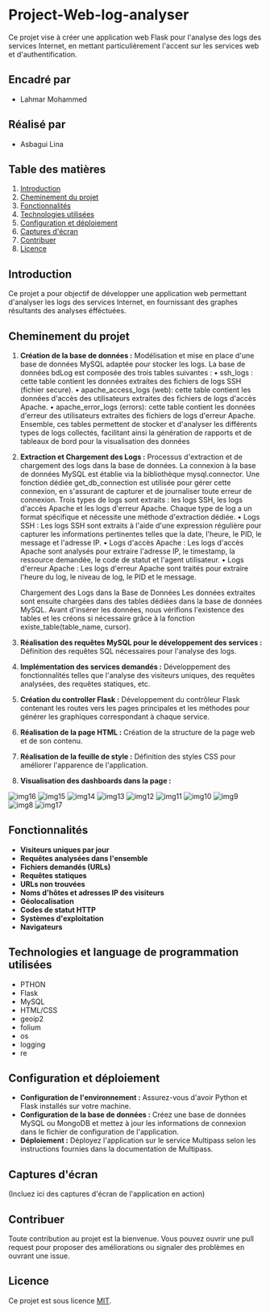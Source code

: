 # Project-Web-log-analyser

Ce projet vise à créer une application web Flask pour l'analyse des logs des services Internet, en mettant particulièrement l'accent sur les services web et d'authentification.

## Encadré par
- Lahmar Mohammed

## Réalisé par
- Asbagui Lina

## Table des matières
1. [Introduction](#introduction)
2. [Cheminement du projet](#cheminement-du-projet)
3. [Fonctionnalités](#fonctionnalités)
4. [Technologies utilisées](#technologies-utilisées)
5. [Configuration et déploiement](#configuration-et-déploiement)
6. [Captures d'écran](#captures-décran)
7. [Contribuer](#contribuer)
8. [Licence](#licence)

## Introduction
Ce projet a pour objectif de développer une application web permettant d'analyser les logs des services Internet, en fournissant des graphes résultants des analyses éfféctuées.

## Cheminement du projet
1. **Création de la base de données :** Modélisation et mise en place d'une base de données MySQL adaptée pour stocker les logs.
   La base de données bdLog est composée des trois tables suivantes :
      •	ssh_logs : cette table contient les données extraites des fichiers de logs SSH (fichier secure).
      •	apache_access_logs (web): cette table contient les données d'accès des utilisateurs extraites des fichiers de logs d'accès Apache.
      •	apache_error_logs (errors): cette table contient les données d'erreur des utilisateurs extraites des fichiers de logs d'erreur             Apache.
   Ensemble, ces tables permettent de stocker et d'analyser les différents types de logs collectés, facilitant ainsi la génération de         rapports et de tableaux de bord pour la visualisation des données

3. **Extraction et Chargement des Logs :** Processus d'extraction et de chargement des logs dans la base de données.
    La connexion à la base de données MySQL est établie via la bibliothèque mysql.connector. Une fonction dédiée get_db_connection est          utilisée pour gérer cette connexion, en s'assurant de capturer et de journaliser toute erreur de connexion.
    Trois types de logs sont extraits : les logs SSH, les logs d'accès Apache et les logs d'erreur Apache. Chaque type de log a un format       spécifique et nécessite une méthode d'extraction dédiée.
          •	Logs SSH : Les logs SSH sont extraits à l'aide d'une expression régulière pour capturer les informations pertinentes telles                 que la date, l'heure, le PID, le message et l'adresse IP.
          •	Logs d'accès Apache : Les logs d'accès Apache sont analysés pour extraire l'adresse IP, le timestamp, la ressource demandée,                le code de statut et l'agent utilisateur.
          • Logs d'erreur Apache : Les logs d'erreur Apache sont traités pour extraire l'heure du log, le niveau de log, le PID et le                   message.
 
    Chargement des Logs dans la Base de Données
        Les données extraites sont ensuite chargées dans des tables dédiées dans la base de données MySQL. Avant d'insérer les données,             nous vérifions l'existence des tables et les créons si nécessaire grâce à la fonction existe_table(table_name, cursor).
5. **Réalisation des requêtes MySQL pour le développement des services :** Définition des requêtes SQL nécessaires pour l'analyse des logs.
7. **Implémentation des services demandés :** Développement des fonctionnalités telles que l'analyse des visiteurs uniques, des requêtes analysées, des requêtes statiques, etc.
8. **Création du controller Flask :** Développement du contrôleur Flask contenant les routes vers les pages principales et les méthodes pour générer les graphiques correspondant à chaque service.
9. **Réalisation de la page HTML :** Création de la structure de la page web et de son contenu.
10. **Réalisation de la feuille de style :** Définition des styles CSS pour améliorer l'apparence de l'application.
11. **Visualisation des dashboards dans la page :**
     
![img16](https://github.com/linaAs2004/Project-Web-log-analyser/assets/163998352/cb08c245-0cea-4acf-9181-542c38a3cd73)
![img15](https://github.com/linaAs2004/Project-Web-log-analyser/assets/163998352/81269785-9e6b-4272-bba2-9ca2006aec42)
![img14](https://github.com/linaAs2004/Project-Web-log-analyser/assets/163998352/facaa2bf-40b8-4531-b9b1-babf0c45f0af)
![img13](https://github.com/linaAs2004/Project-Web-log-analyser/assets/163998352/7e9b1ca9-0782-4b3d-821b-857383d3584b)
![img12](https://github.com/linaAs2004/Project-Web-log-analyser/assets/163998352/791321bd-2893-417f-aba9-f8705c05a59e)
![img11](https://github.com/linaAs2004/Project-Web-log-analyser/assets/163998352/c8fb38ab-160c-44ab-b46e-9598477d511d)
![img10](https://github.com/linaAs2004/Project-Web-log-analyser/assets/163998352/ba66b9b0-bbdd-4029-9720-04f7ed4b0c34)
![img9](https://github.com/linaAs2004/Project-Web-log-analyser/assets/163998352/b22e824d-0ba2-4912-8e20-f28dfcd78c87)
![img8](https://github.com/linaAs2004/Project-Web-log-analyser/assets/163998352/0114bf98-045e-42cc-866b-d1e77bcfceac)
![img17](https://github.com/linaAs2004/Project-Web-log-analyser/assets/163998352/719635b4-1676-4918-8355-a3a17b878723)

## Fonctionnalités
- **Visiteurs uniques par jour**
- **Requêtes analysées dans l'ensemble**
- **Fichiers demandés (URLs)**
- **Requêtes statiques**
- **URLs non trouvées**
- **Noms d'hôtes et adresses IP des visiteurs**
- **Géolocalisation**
- **Codes de statut HTTP**
- **Systèmes d'exploitation**
- **Navigateurs**

## Technologies et language de programmation utilisées
- PTHON
- Flask
- MySQL 
- HTML/CSS
- geoip2
- folium
- os
- logging
- re

## Configuration et déploiement
- **Configuration de l'environnement :** Assurez-vous d'avoir Python et Flask installés sur votre machine.
- **Configuration de la base de données :** Créez une base de données MySQL ou MongoDB et mettez à jour les informations de connexion dans le fichier de configuration de l'application.
- **Déploiement :** Déployez l'application sur le service Multipass selon les instructions fournies dans la documentation de Multipass.

## Captures d'écran
(Incluez ici des captures d'écran de l'application en action)

## Contribuer
Toute contribution au projet est la bienvenue. Vous pouvez ouvrir une pull request pour proposer des améliorations ou signaler des problèmes en ouvrant une issue.

## Licence
Ce projet est sous licence [MIT](LICENSE).
